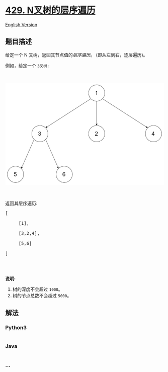 # [429. N叉树的层序遍历](https://leetcode-cn.com/problems/n-ary-tree-level-order-traversal)

[English Version](/solution/0400-0499/0429.N-ary%20Tree%20Level%20Order%20Traversal/README_EN.md)

## 题目描述
<!-- 这里写题目描述 -->
<p>给定一个 N 叉树，返回其节点值的<em>层序遍历</em>。 (即从左到右，逐层遍历)。</p>



<p>例如，给定一个&nbsp;<code>3叉树</code>&nbsp;:</p>



<p>&nbsp;</p>


![](./images/narytreeexample.png)


<p>&nbsp;</p>



<p>返回其层序遍历:</p>



<pre>[

     [1],

     [3,2,4],

     [5,6]

]

</pre>



<p>&nbsp;</p>



<p><strong>说明:</strong></p>



<ol>
	<li>树的深度不会超过&nbsp;<code>1000</code>。</li>
	<li>树的节点总数不会超过&nbsp;<code>5000</code>。</li>
</ol>


## 解法
<!-- 这里可写通用的实现逻辑 -->


<!-- tabs:start -->

### **Python3**
<!-- 这里可写当前语言的特殊实现逻辑 -->

```python

```

### **Java**
<!-- 这里可写当前语言的特殊实现逻辑 -->

```java

```

### **...**
```

```

<!-- tabs:end -->